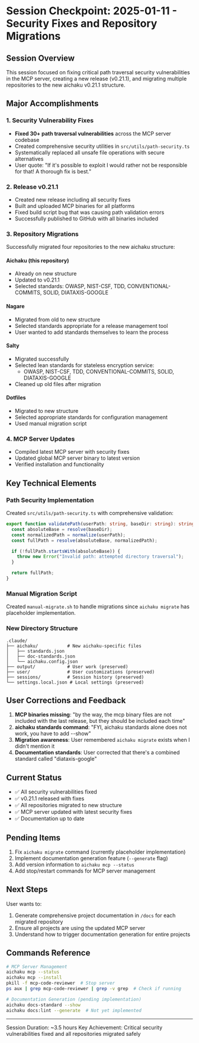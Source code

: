 # Session Checkpoint: 2025-01-11 - Security Fixes and Repository Migrations

## Session Overview

This session focused on fixing critical path traversal security vulnerabilities in the MCP server, creating a new
release (v0.21.1), and migrating multiple repositories to the new aichaku v0.21.1 structure.

## Major Accomplishments

### 1. Security Vulnerability Fixes

- **Fixed 30+ path traversal vulnerabilities** across the MCP server codebase
- Created comprehensive security utilities in `src/utils/path-security.ts`
- Systematically replaced all unsafe file operations with secure alternatives
- User quote: "If it's possible to exploit I would rather not be responsible for that! A thorough fix is best."

### 2. Release v0.21.1

- Created new release including all security fixes
- Built and uploaded MCP binaries for all platforms
- Fixed build script bug that was causing path validation errors
- Successfully published to GitHub with all binaries included

### 3. Repository Migrations

Successfully migrated four repositories to the new aichaku structure:

#### Aichaku (this repository)

- Already on new structure
- Updated to v0.21.1
- Selected standards: OWASP, NIST-CSF, TDD, CONVENTIONAL-COMMITS, SOLID, DIATAXIS-GOOGLE

#### Nagare

- Migrated from old to new structure
- Selected standards appropriate for a release management tool
- User wanted to add standards themselves to learn the process

#### Salty

- Migrated successfully
- Selected lean standards for stateless encryption service:
  - OWASP, NIST-CSF, TDD, CONVENTIONAL-COMMITS, SOLID, DIATAXIS-GOOGLE
- Cleaned up old files after migration

#### Dotfiles

- Migrated to new structure
- Selected appropriate standards for configuration management
- Used manual migration script

### 4. MCP Server Updates

- Compiled latest MCP server with security fixes
- Updated global MCP server binary to latest version
- Verified installation and functionality

## Key Technical Elements

### Path Security Implementation

Created `src/utils/path-security.ts` with comprehensive validation:

```typescript
export function validatePath(userPath: string, baseDir: string): string {
  const absoluteBase = resolve(baseDir);
  const normalizedPath = normalize(userPath);
  const fullPath = resolve(absoluteBase, normalizedPath);

  if (!fullPath.startsWith(absoluteBase)) {
    throw new Error("Invalid path: attempted directory traversal");
  }

  return fullPath;
}
```

### Manual Migration Script

Created `manual-migrate.sh` to handle migrations since `aichaku migrate` has placeholder implementation.

### New Directory Structure

```text
.claude/
├── aichaku/           # New aichaku-specific files
│   ├── standards.json
│   ├── doc-standards.json
│   └── aichaku.config.json
├── output/            # User work (preserved)
├── user/              # User customizations (preserved)
├── sessions/          # Session history (preserved)
└── settings.local.json # Local settings (preserved)
```

## User Corrections and Feedback

1. **MCP binaries missing**: "by the way, the mcp binary files are not included with the last release, but they should
   be included each time"
2. **aichaku standards command**: "FYI, aichaku standards alone does not work, you have to add --show"
3. **Migration awareness**: User remembered `aichaku migrate` exists when I didn't mention it
4. **Documentation standards**: User corrected that there's a combined standard called "diataxis-google"

## Current Status

- ✅ All security vulnerabilities fixed
- ✅ v0.21.1 released with fixes
- ✅ All repositories migrated to new structure
- ✅ MCP server updated with latest security fixes
- ✅ Documentation up to date

## Pending Items

1. Fix `aichaku migrate` command (currently placeholder implementation)
2. Implement documentation generation feature (`--generate` flag)
3. Add version information to `aichaku mcp --status`
4. Add stop/restart commands for MCP server management

## Next Steps

User wants to:

1. Generate comprehensive project documentation in `/docs` for each migrated repository
2. Ensure all projects are using the updated MCP server
3. Understand how to trigger documentation generation for entire projects

## Commands Reference

```bash
# MCP Server Management
aichaku mcp --status
aichaku mcp --install
pkill -f mcp-code-reviewer  # Stop server
ps aux | grep mcp-code-reviewer | grep -v grep  # Check if running

# Documentation Generation (pending implementation)
aichaku docs-standard --show
aichaku docs:lint --generate  # Not yet implemented
```

---

Session Duration: ~3.5 hours Key Achievement: Critical security vulnerabilities fixed and all repositories migrated
safely
